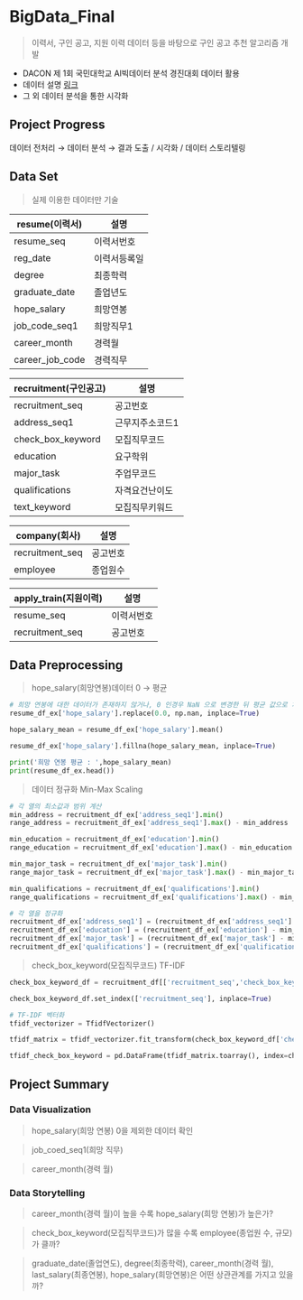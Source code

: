 # BigData_Final

> 이력서, 구인 공고, 지원 이력 데이터 등을 바탕으로 구인 공고 추천 알고리즘 개발

* DACON 제 1회 국민대학교 AI빅데이터 분석 경진대회 데이터 활용
* 데이터 설명 [링크](https://docs.google.com/spreadsheets/d/1rNQuOmfj3YWESN6ryAYsek9ukh8Jth9D/edit#gid=1276570507)
* 그 외 데이터 분석을 통한 시각화

## Project Progress

데이터 전처리 &rarr; 데이터 분석 &rarr; 결과 도출 / 시각화 / 데이터 스토리텔링

## Data Set

> 실제 이용한 데이터만 기술

|resume(이력서)|설명| 
|------|---|
|resume_seq|이력서번호|
|reg_date|이력서등록일|
|degree|최종학력|
|graduate_date|졸업년도|
|hope_salary|희망연봉|
|job_code_seq1|희망직무1|
|career_month|경력월|
|career_job_code|경력직무|

|recruitment(구인공고)|설명| 
|------|---|
|recruitment_seq|공고번호|
|address_seq1|근무지주소코드1|
|check_box_keyword|모집직무코드|
|education|요구학위|
|major_task|주업무코드|
|qualifications|자격요건난이도|
|text_keyword|모집직무키워드|

|company(회사)|설명| 
|------|---|
|recruitment_seq|공고번호|
|employee|종업원수|

|apply_train(지원이력)|설명| 
|------|---|
|resume_seq|이력서번호|
|recruitment_seq|공고번호|

## Data Preprocessing

> hope_salary(희망연봉)데이터 0 &rarr; 평균
~~~py
# 희망 연봉에 대한 데이터가 존재하지 않거나, 0 인경우 NaN 으로 변경한 뒤 평균 값으로 치환
resume_df_ex['hope_salary'].replace(0.0, np.nan, inplace=True)

hope_salary_mean = resume_df_ex['hope_salary'].mean()

resume_df_ex['hope_salary'].fillna(hope_salary_mean, inplace=True)

print('희망 연봉 평균 : ',hope_salary_mean)
print(resume_df_ex.head())
~~~

> 데이터 정규화 Min-Max Scaling
~~~py
# 각 열의 최소값과 범위 계산
min_address = recruitment_df_ex['address_seq1'].min()
range_address = recruitment_df_ex['address_seq1'].max() - min_address

min_education = recruitment_df_ex['education'].min()
range_education = recruitment_df_ex['education'].max() - min_education

min_major_task = recruitment_df_ex['major_task'].min()
range_major_task = recruitment_df_ex['major_task'].max() - min_major_task

min_qualifications = recruitment_df_ex['qualifications'].min()
range_qualifications = recruitment_df_ex['qualifications'].max() - min_qualifications

# 각 열을 정규화
recruitment_df_ex['address_seq1'] = (recruitment_df_ex['address_seq1'] - min_address) / range_address
recruitment_df_ex['education'] = (recruitment_df_ex['education'] - min_education) / range_education
recruitment_df_ex['major_task'] = (recruitment_df_ex['major_task'] - min_major_task) / range_major_task
recruitment_df_ex['qualifications'] = (recruitment_df_ex['qualifications'] - min_qualifications) / range_qualifications
~~~

> check_box_keyword(모집직무코드) TF-IDF
~~~py
check_box_keyword_df = recruitment_df[['recruitment_seq','check_box_keyword']]

check_box_keyword_df.set_index(['recruitment_seq'], inplace=True)

# TF-IDF 벡터화
tfidf_vectorizer = TfidfVectorizer()

tfidf_matrix = tfidf_vectorizer.fit_transform(check_box_keyword_df['check_box_keyword'])

tfidf_check_box_keyword = pd.DataFrame(tfidf_matrix.toarray(), index=check_box_keyword_df.index)
~~~
## Project Summary

### Data Visualization

> hope_salary(희망 연봉)
0을 제외한 데이터 확인

> job_coed_seq1(희망 직무)

> career_month(경력 월)

### Data Storytelling

> career_month(경력 월)이 높을 수록 hope_salary(희망 연봉)가 높은가?

> check_box_keyword(모집직무코드)가 많을 수록 employee(종업원 수, 규모)가 클까?

> graduate_date(졸업연도), degree(최종학력), career_month(경력 월), last_salary(최종연봉), hope_salary(희망연봉)은 어떤 상관관계를 가지고 있을까?
